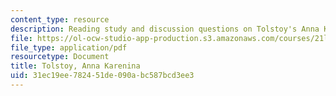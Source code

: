 ```yaml
---
content_type: resource
description: Reading study and discussion questions on Tolstoy's Anna Karenina.
file: https://ol-ocw-studio-app-production.s3.amazonaws.com/courses/21l-472-major-european-novels-fall-2008/31ec19ee782451de090abc587bcd3ee3_tolstoy.pdf
file_type: application/pdf
resourcetype: Document
title: Tolstoy, Anna Karenina
uid: 31ec19ee-7824-51de-090a-bc587bcd3ee3
---
```

